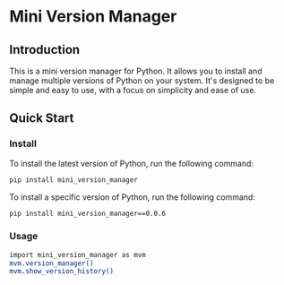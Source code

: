 # Mini Version Manager

## Introduction
This is a mini version manager for Python. It allows you to install and manage multiple versions of Python on your system. It's designed to be simple and easy to use, with a focus on simplicity and ease of use.

## Quick Start
### Install
To install the latest version of Python, run the following command:

```bash
pip install mini_version_manager
```

To install a specific version of Python, run the following command:

```bash
pip install mini_version_manager==0.0.6
```

### Usage
```bash
import mini_version_manager as mvm
mvm.version_manager()
mvm.show_version_history()
```